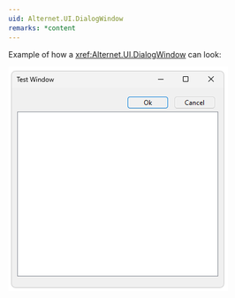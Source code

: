 ```yaml
---
uid: Alternet.UI.DialogWindow
remarks: *content
---
```


Example of how a <xref:Alternet.UI.DialogWindow> can look:

![DialogWindow](images/DialogWindow.png)
